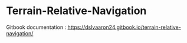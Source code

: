 # Terrain-Relative-Navigation
Gitbook documentation : https://dslvaaron24.gitbook.io/terrain-relative-navigation/


